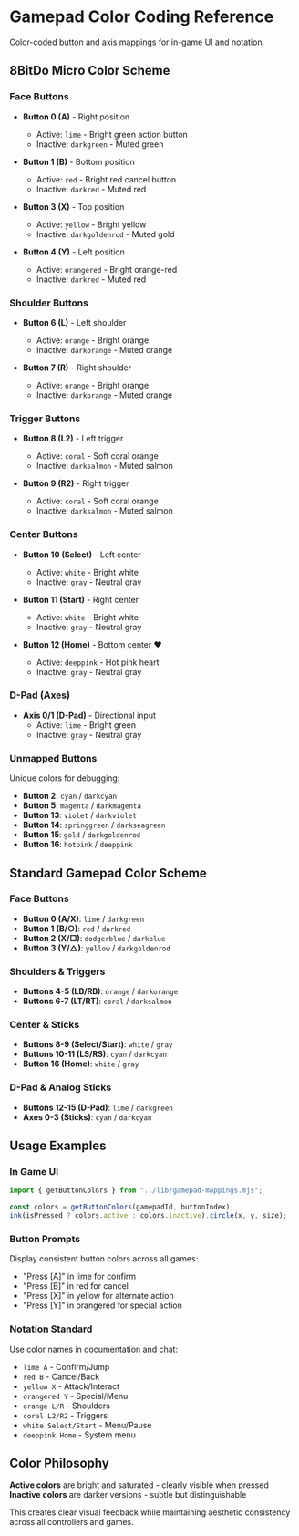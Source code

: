 # Gamepad Color Coding Reference

Color-coded button and axis mappings for in-game UI and notation.

## 8BitDo Micro Color Scheme

### Face Buttons
- **Button 0 (A)** - Right position
  - Active: `lime` - Bright green action button
  - Inactive: `darkgreen` - Muted green
  
- **Button 1 (B)** - Bottom position
  - Active: `red` - Bright red cancel button
  - Inactive: `darkred` - Muted red
  
- **Button 3 (X)** - Top position
  - Active: `yellow` - Bright yellow
  - Inactive: `darkgoldenrod` - Muted gold
  
- **Button 4 (Y)** - Left position
  - Active: `orangered` - Bright orange-red
  - Inactive: `darkred` - Muted red

### Shoulder Buttons
- **Button 6 (L)** - Left shoulder
  - Active: `orange` - Bright orange
  - Inactive: `darkorange` - Muted orange
  
- **Button 7 (R)** - Right shoulder
  - Active: `orange` - Bright orange
  - Inactive: `darkorange` - Muted orange

### Trigger Buttons
- **Button 8 (L2)** - Left trigger
  - Active: `coral` - Soft coral orange
  - Inactive: `darksalmon` - Muted salmon
  
- **Button 9 (R2)** - Right trigger
  - Active: `coral` - Soft coral orange
  - Inactive: `darksalmon` - Muted salmon

### Center Buttons
- **Button 10 (Select)** - Left center
  - Active: `white` - Bright white
  - Inactive: `gray` - Neutral gray
  
- **Button 11 (Start)** - Right center
  - Active: `white` - Bright white
  - Inactive: `gray` - Neutral gray
  
- **Button 12 (Home)** - Bottom center ❤️
  - Active: `deeppink` - Hot pink heart
  - Inactive: `gray` - Neutral gray

### D-Pad (Axes)
- **Axis 0/1 (D-Pad)** - Directional input
  - Active: `lime` - Bright green
  - Inactive: `gray` - Neutral gray

### Unmapped Buttons
Unique colors for debugging:
- **Button 2**: `cyan` / `darkcyan`
- **Button 5**: `magenta` / `darkmagenta`
- **Button 13**: `violet` / `darkviolet`
- **Button 14**: `springgreen` / `darkseagreen`
- **Button 15**: `gold` / `darkgoldenrod`
- **Button 16**: `hotpink` / `deeppink`

## Standard Gamepad Color Scheme

### Face Buttons
- **Button 0 (A/X)**: `lime` / `darkgreen`
- **Button 1 (B/○)**: `red` / `darkred`
- **Button 2 (X/□)**: `dodgerblue` / `darkblue`
- **Button 3 (Y/△)**: `yellow` / `darkgoldenrod`

### Shoulders & Triggers
- **Buttons 4-5 (LB/RB)**: `orange` / `darkorange`
- **Buttons 6-7 (LT/RT)**: `coral` / `darksalmon`

### Center & Sticks
- **Buttons 8-9 (Select/Start)**: `white` / `gray`
- **Buttons 10-11 (LS/RS)**: `cyan` / `darkcyan`
- **Button 16 (Home)**: `white` / `gray`

### D-Pad & Analog Sticks
- **Buttons 12-15 (D-Pad)**: `lime` / `darkgreen`
- **Axes 0-3 (Sticks)**: `cyan` / `darkcyan`

## Usage Examples

### In Game UI
```javascript
import { getButtonColors } from "../lib/gamepad-mappings.mjs";

const colors = getButtonColors(gamepadId, buttonIndex);
ink(isPressed ? colors.active : colors.inactive).circle(x, y, size);
```

### Button Prompts
Display consistent button colors across all games:
- "Press [A]" in lime for confirm
- "Press [B]" in red for cancel
- "Press [X]" in yellow for alternate action
- "Press [Y]" in orangered for special action

### Notation Standard
Use color names in documentation and chat:
- `lime A` - Confirm/Jump
- `red B` - Cancel/Back
- `yellow X` - Attack/Interact
- `orangered Y` - Special/Menu
- `orange L/R` - Shoulders
- `coral L2/R2` - Triggers
- `white Select/Start` - Menu/Pause
- `deeppink Home` - System menu

## Color Philosophy

**Active colors** are bright and saturated - clearly visible when pressed
**Inactive colors** are darker versions - subtle but distinguishable

This creates clear visual feedback while maintaining aesthetic consistency across all controllers and games.

